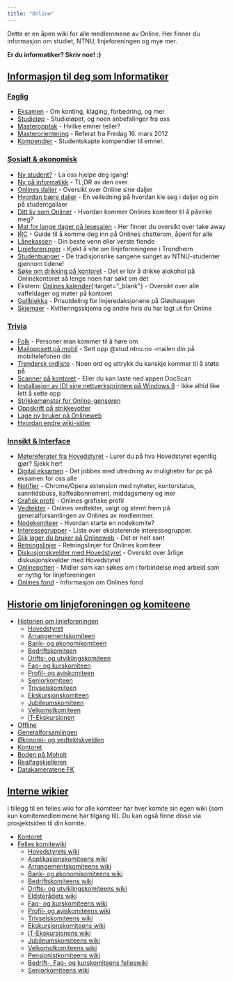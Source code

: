 ```yaml
---
title: "Online"
---
```


Dette er en åpen wiki for alle medlemmene av Online. Her finner du informasjon om studiet, NTNU, linjeforeningen og mye mer.

**Er du informatiker? Skriv noe! :)**

[Informasjon til deg som Informatiker](/wiki/online/info/)
----------------------------------------------------------

### [Faglig](/wiki/online/info/faglig/)

- [Eksamen](/wiki/online/info/faglig/eksamen/) - Om konting, klaging, forbedring, og mer
- [Studieløp](/wiki/online/info/faglig/studielop/) - Studieløpet, og noen anbefalinger fra oss
- [Masteropptak](/wiki/online/info/faglig/masteropptak/) - Hvilke emner teller?
- [Masterorientering](/wiki/online/info/faglig/masterorientering/) - Referat fra Fredag 16. mars 2012
- [Kompendier](/wiki/online/info/faglig/kompendier/) - Studentskapte kompendier til emner.

### [Sosialt & økonomisk](/wiki/online/info/sosialt-og-okonomisk/)
- [Ny student?](/wiki/online/info/sosialt-og-okonomisk/ny-student/) - La oss hjelpe deg igang!
- [Ny på informatikk](/wiki/online/ny-paa-informatikk/)  - TL;DR av den over. 
- [Onlines daljer](/wiki/online/daljer) - Oversikt over Online sine daljer
- [Hvordan bære daljer](https://online.ntnu.no/wiki/online/dalje) - En veiledning på hvordan kle seg i daljer og pin på studentgallaer
- [Ditt liv som Onliner](/wiki/online/info/sosialt-og-okonomisk/ditt-liv-som-onliner/) - Hvordan kommer Onlines komiteer til å påvirke meg?
- [Mat for lange dager på lesesalen](/wiki/online/info/sosialt-og-okonomisk/mat_for_lange_dager_pa_lesesalen/) - Her finner du oversikt over take away
- [IRC](/wiki/online/info/sosialt-og-okonomisk/irc/) - Guide til å komme deg inn på Onlines chatterom, åpent for alle
- [Lånekassen](/wiki/online/info/sosialt-og-okonomisk/lanekassen/) - Din beste venn eller verste fiende
- [Linjeforeninger](/wiki/online/info/sosialt-og-okonomisk/linjeforeninger/) - Kjekt å vite om linjeforeningene i Trondheim
- [Studentsanger](/wiki/online/info/sosialt-og-okonomisk/studentsanger/) - De tradisjonsrike sangene sunget av NTNU-studenter gjennom tidene!
- [Søke om drikking på kontoret](/wiki/online/info/sosialt-og-okonomisk/soke-om-drikking-pa-kontoret/) - Det er lov å drikke alokohol på Onlinekontoret så lenge noen har søkt om det
- Ekstern: [Onlines kalender](https://www.google.com/calendar/embed?src=54v6g4v6r46qi4asf7lh5j9pcs%40group.calendar.google.com&ctz=Europe/Oslo){:target="_blank"} - Oversikt over alle vaffeldager og møter på kontoret
- [Gullblekka](/wiki/online/gullblekka/) - Prisutdeling for linjeredaksjonene på Gløshaugen
- [Skjemaer](https://online.ntnu.no/wiki/online/info/sosialt-og-okonomisk/skjemaer/) - Kvitteringsskjema og andre hvis du har lagt ut for Online

### [Trivia](/wiki/online/info/trivia/)

- [Folk](/wiki/online/info/trivia/folk/) - Personer man kommer til å høre om
- [Mailoppsett på mobil](/wiki/online/info/trivia/mailoppsett-pa-mobil/) - Sett opp @stud.ntnu.no -mailen din på mobiltelefonen din
- [Trøndersk ordliste](/wiki/online/info/trivia/trondersk-ordliste/) - Noen ord og uttrykk du kanskje kommer til å støte på
- [Scanner på kontoret](/wiki/online/info/trivia/scanner-pa-kontoret/) - Eller du kan laste ned appen DocScan
- [Installasjon av IDI sine nettverksprintere på Windows 8](/wiki/online/info/trivia/nettverksprintere-win8/) - Ikke alltid like lett å sette opp
- [Strikkemønster for Online-genseren](/wiki/online/info/trivia/strikkegenser/)
- [Oppskrift på strikkevotter](/wiki/online/info/trivia/oppskrift_pa_strikkevotter/)
- [Lage ny bruker på Onlineweb](/wiki/online/info/trivia/ny_bruker)
- [Hvordan endre wiki-sider](https://online.ntnu.no/wiki/online/info/trivia/hvordan-endre-wiki-sider-pa-ow/)

### [Innsikt & Interface](/wiki/online/info/innsikt-og-interface/)

- [Møtereferater fra Hovedstyret](/wiki/online/info/innsikt-og-interface/motereferater-fra-hovedstyret/) - Lurer du på hva Hovedstyret egentlig gjør? Sjekk her!
- [Digital eksamen](/wiki/online/info/innsikt-og-interface/digital-eksamen/) - Det jobbes med utredning av muligheter for pc på eksamen for oss alle
- [Notifier](/wiki/online/info/innsikt-og-interface/notifier/) - Chrome/Opera extension med nyheter, kontorstatus, sanntidsbuss, kaffeabonnement, middagsmeny og mer
- [Grafisk profil](/wiki/online/info/innsikt-og-interface/grafisk-profil/) - Onlines grafiske profil
- [Vedtekter](/wiki/online/info/innsikt-og-interface/vedtekter/) - Onlines vedtekter, valgt og stemt frem på generalforsamlingen av Onlines av medlemmer.
- [Nodekomiteer](/wiki/online/info/innsikt-og-interface/nodekomiteer/) - Hvordan starte en nodekomite?
- [Interessegrupper](/wiki/online/info/innsikt-og-interface/interessegrupper/) - Liste over eksisterende interessegrupper.
- [Slik lager du bruker på Onlineweb](/wiki/online/slik_lager_du_bruker_pa_onlineweb/) - Det er helt sant
- [Retningslinjer](/wiki/online/info/innsikt-og-interface/retningslinjer/) - Retningslinjer for Onlines komiteer
- [Diskusjonskvelder med Hovedstyret](/wiki/online/info/innsikt-og-interface/diskusjonskveldmedhs/) - Oversikt over årlige diskusjonskvelder med Hovedstyret  
- [Onlinepotten](https://online.ntnu.no/wiki/online/info/innsikt-og-interface/onlinepotten/) - Midler som kan søkes om i forbindelse med arbeid som er nyttig for linjeforeningen
- [Onlines fond](https://online.ntnu.no/wiki/online/info/innsikt-og-interface/onlines-fond/) - Informasjon om Onlines fond



[Historie om linjeforeningen og komiteene](/wiki/online/historie/)
----------------------------------------

- [Historien om linjeforeningen](/wiki/online/historie/om)
    - [Hovedstyret](/wiki/online/historie/hs)
    - [Arrangementskomiteen](/wiki/online/historie/arrkom)
    - [Bank- og økonomikomiteen](/wiki/online/historie/bankom)
    - [Bedriftskomiteen](/wiki/online/historie/bedkom)
    - [Drifts- og utviklingskomiteen](/wiki/online/historie/dotkom)
    - [Fag- og kurskomiteen](/wiki/online/historie/fagkom)
    - [Profil- og aviskomiteen](/wiki/online/historie/prokom)
    - [Seniorkomiteen](/wiki/online/historie/seniorkom)
    - [Trivselskomiteen](/wiki/online/historie/trikom)
    - [Ekskursjonskomiteen](/wiki/online/historie/ekskom)
    - [Jubileumskomiteen](/wiki/online/historie/jubkom)
    - [Velkomstkomiteen](/wiki/online/historie/velkom)
    - [IT-Ekskursjonen](/wiki/online/historie/itex)
- [Offline](/wiki/online/offlines-historie/)
- [Generalforsamlingen](/wiki/online/generalforsamlingen)
- [Økonomi- og vedtektskvelden](/wiki/online/okogved)
- [Kontoret](/wiki/online/kontoret)
- [Boden på Moholt](/wiki/online/bodenpaamoholt)
- [Realfagskjelleren](/wiki/online/realfagskjelleren)
- [Datakameratene FK](/wiki/online/datakameratenefk)

[Interne wikier](/wiki/)
--------------

I tillegg til en felles wiki for alle komiteer har hver komite sin egen wiki (som kun komitemedlemmene har tilgang til).
Du kan også finne disse via prosjektsiden til din komite.


- [Kontoret](/wiki/komiteer/kontoret/)
- [Felles komitewiki](/wiki/komiteer/)
    - [Hovedstyrets wiki](/wiki/komiteer/hovedstyret/)
    - [Applikasjonskomiteens wiki](/wiki/komiteer/appkom/)
    - [Arrangementskomiteens wiki](/wiki/komiteer/arrkom/)
    - [Bank- og økonomikomiteens wiki](/wiki/komiteer/bankom/)
    - [Bedriftskomiteens wiki](/wiki/komiteer/bedkom/)
    - [Drifts- og utviklingskomiteens wiki](/wiki/komiteer/dotkom/)
    - [Eldsterådets wiki](/wiki/komiteer/eldsteradets-wiki/)
    - [Fag- og kurskomiteens wiki](/wiki/komiteer/fagkom/)
    - [Profil- og aviskomiteens wiki](/wiki/komiteer/prokom/)
    - [Trivselskomiteens wiki](/wiki/komiteer/trikom/)
    - [Ekskursjonskomiteens wiki](/wiki/komiteer/ekskom/)
    - [IT-Ekskursjonens wiki](/wiki/komiteer/it_ekskursjonen/)
    - [Jubileumskomiteens wiki](/wiki/komiteer/jubkom/)
    - [Velkomstkomiteens wiki](/wiki/komiteer/velkom/)
    - [Pensjonistkomiteens wiki](/wiki/komiteer/pankom/)
    - [Bedrift-, Fag- og kurskomiteens felleswiki](https://online.ntnu.no/wiki/komiteer/bedfagkom/)
    - [Seniorkomiteens wiki](/wiki/komiteer/seniorkom/)